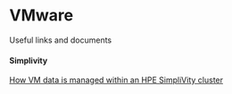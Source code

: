 # VMware

Useful links and documents

#### Simplivity

[How VM data is managed within an HPE SimpliVity cluster](https://community.hpe.com/t5/around-the-storage-block/how-vm-data-is-managed-within-an-hpe-simplivity-cluster-part-1/ba-p/7019102)